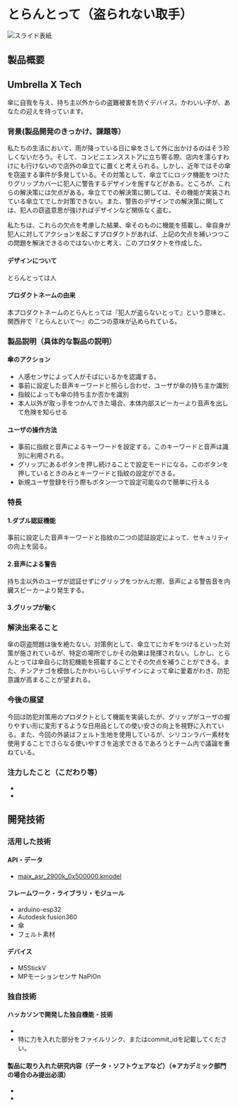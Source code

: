 # とらんとって（盗られない取手）

![スライド表紙](https://user-images.githubusercontent.com/69149101/139518057-aeaf80cb-bd38-428e-9860-96c38b082135.png)

## 製品概要

## Umbrella X Tech
傘に自我を与え、持ち主以外からの盗難被害を防ぐデバイス。かわいい子が、あなたの迎えを待っています。

### 背景(製品開発のきっかけ、課題等）
私たちの生活において、雨が降っている日に傘をさして外に出かけるのはそう珍しくないだろう。そして、コンビニエンスストアに立ち寄る際、店内を濡らすわけにも行けないので店外の傘立てに置くと考えられる。しかし、近年ではその傘を窃盗する事件が多発している。その対策として、傘立てにロック機能をつけたりグリップカバーに犯人に警告するデザインを施すなどがある。ところが、これらの解決策には欠点がある。傘立てでの解決策に関しては、その機能が実装されている傘立てでしか対策できない。また、警告のデザインでの解決策に関しては、犯人の窃盗意思が強ければデザインなど関係なく盗む。

私たちは、これらの欠点を考慮した結果、傘そのものに機能を搭載し、傘自身が犯人に対してアクションを起こすプロダクトがあれば、上記の欠点を補いつつこの問題を解決できるのではないかと考え、このプロダクトを作成した。

#### デザインについて
とらんとっては人


#### プロダクトネームの由来
本プロダクトネームのとらんとっては『犯人が盗らないとって』という意味と、関西弁で『とらんといて～』の二つの意味が込められている。

### 製品説明（具体的な製品の説明）
#### 傘のアクション
* 人感センサによって人がそばにいるかを認識する。
* 事前に設定した音声キーワードと照らし合わせ、ユーザが傘の持ち主か識別
* 指紋によっても傘の持ち主か否かを識別
* 本人以外が取っ手をつかんできた場合、本体内部スピーカーより音声を出して危険を知らせる

#### ユーザの操作方法
* 事前に指紋と音声によるキーワードを設定する。このキーワードと音声は識別に利用される。
* グリップにあるボタンを押し続けることで設定モードになる。このボタンを押しているときのみとキーワードと指紋の設定ができる。
* 新規ユーザ登録を行う際もボタン一つで設定可能なので簡単に行える


### 特長
#### 1.ダブル認証機能 
事前に設定した音声キーワードと指紋の二つの認証設定によって、セキュリティの向上を図る。

#### 2.音声による警告 
持ち主以外のユーザが認証せずにグリップをつかんだ際、音声による警告音を内臓スピーカーより発生する。


#### 3.グリップが動く 



### 解決出来ること
傘の窃盗問題は後を絶たない。対策例として、傘立てにカギをつけるといった対策が施されているが、特定の場所でしかその効果は発揮されない。しかし、とらんとっては傘自らに防犯機能を搭載することでその欠点を補うことができる。また、チンアナゴを模倣したかわいらしいデザインによって傘に愛着がわき、防犯意識が高まることが望まれる。


### 今後の展望

今回は防犯対策用のプロダクトとして機能を実装したが、グリップがユーザの握りやすい形に変形するような日用品としての使い安さの向上を視野に入れている。また、今回の外装はフェルト生地を使用しているが、シリコンラバー素材を使用することでさらなる使いやすさを追求できるであろうとチーム内で議論を重ねている。

### 注力したこと（こだわり等）
* 
* 

## 開発技術
### 活用した技術
#### API・データ
* [maix_asr_2900k_0x500000.kmodel](https://github.com/sipeed/MaixPy_scripts/tree/master/multimedia/speech_recognizer
)


#### フレームワーク・ライブラリ・モジュール
* arduino-esp32
* Autodesk fusion360
* 傘
* フェルト素材

#### デバイス
* M5StickV
* MPモーションセンサ NaPiOn 

### 独自技術
#### ハッカソンで開発した独自機能・技術
* 
* 特に力を入れた部分をファイルリンク、またはcommit_idを記載してください。

#### 製品に取り入れた研究内容（データ・ソフトウェアなど）（※アカデミック部門の場合のみ提出必須）
* 
* 
